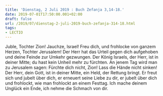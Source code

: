 ```yaml
---
title: 'Dienstag, 2 Juli 2019 : Buch Zefanja 3,14-18.'
date: 2019-07-01T17:50:00.001+02:00
draft: false
url: /2019/07/dienstag-2-juli-2019-buch-zefanja-314-18.html
tags: 
- LECTIO
---
```


Juble, Tochter Zion! Jauchze, Israel! Freu dich, und frohlocke von ganzem Herzen, Tochter Jerusalem! Der Herr hat das Urteil gegen dich aufgehoben und deine Feinde zur Umkehr gezwungen. Der König Israels, der Herr, ist in deiner Mitte; du hast kein Unheil mehr zu fürchten. An jenem Tag wird man zu Jerusalem sagen: Fürchte dich nicht, Zion! Lass die Hände nicht sinken! Der Herr, dein Gott, ist in deiner Mitte, ein Held, der Rettung bringt. Er freut sich und jubelt über dich, er erneuert seine Liebe zu dir, er jubelt über dich und frohlockt, wie man frohlockt an einem Festtag. Ich mache deinem Unglück ein Ende, ich nehme die Schmach von dir.
